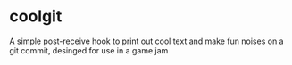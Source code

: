 # coolgit
A simple post-receive hook to print out cool text and 
make fun noises on a git commit, desinged for use in a game jam
